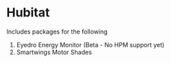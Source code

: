 # Hubitat

Includes packages for the following

1. Eyedro Energy Monitor (Beta - No HPM support yet)
2. Smartwings Motor Shades
